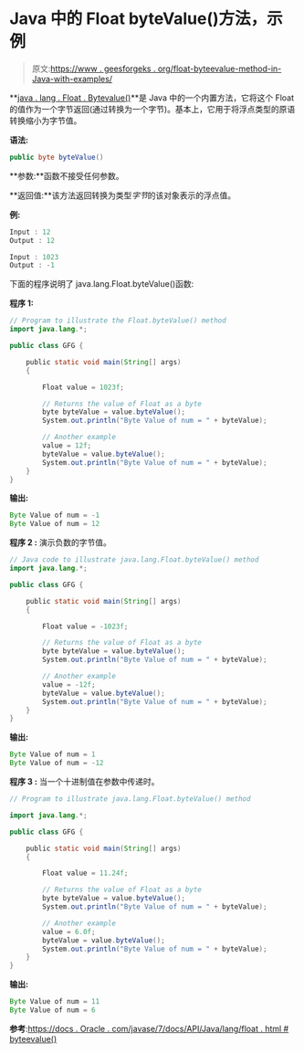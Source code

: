 # Java 中的 Float byteValue()方法，示例

> 原文:[https://www . geesforgeks . org/float-byteevalue-method-in-Java-with-examples/](https://www.geeksforgeeks.org/float-bytevalue-method-in-java-with-examples/)

**[java . lang . Float . Bytevalue()](https://www.geeksforgeeks.org/java-lang-float-class-in-java/)**是 Java 中的一个内置方法，它将这个 Float 的值作为一个字节返回(通过转换为一个字节)。基本上，它用于将浮点类型的原语转换缩小为字节值。

**语法:**

```java
public byte byteValue()

```

**参数:**函数不接受任何参数。

**返回值:**该方法返回转换为类型*字节*的该对象表示的浮点值。

**例:**

```java
Input : 12
Output : 12

Input : 1023
Output : -1

```

下面的程序说明了 java.lang.Float.byteValue()函数:

**程序 1:**

```java
// Program to illustrate the Float.byteValue() method
import java.lang.*;

public class GFG {

    public static void main(String[] args)
    {

        Float value = 1023f;

        // Returns the value of Float as a byte
        byte byteValue = value.byteValue();
        System.out.println("Byte Value of num = " + byteValue);

        // Another example
        value = 12f;
        byteValue = value.byteValue();
        System.out.println("Byte Value of num = " + byteValue);
    }
}
```

**输出:**

```java
Byte Value of num = -1
Byte Value of num = 12

```

**程序 2 :** 演示负数的字节值。

```java
// Java code to illustrate java.lang.Float.byteValue() method
import java.lang.*;

public class GFG {

    public static void main(String[] args)
    {

        Float value = -1023f;

        // Returns the value of Float as a byte
        byte byteValue = value.byteValue();
        System.out.println("Byte Value of num = " + byteValue);

        // Another example
        value = -12f;
        byteValue = value.byteValue();
        System.out.println("Byte Value of num = " + byteValue);
    }
}
```

**输出:**

```java
Byte Value of num = 1
Byte Value of num = -12

```

**程序 3 :** 当一个十进制值在参数中传递时。

```java
// Program to illustrate java.lang.Float.byteValue() method

import java.lang.*;

public class GFG {

    public static void main(String[] args)
    {

        Float value = 11.24f;

        // Returns the value of Float as a byte
        byte byteValue = value.byteValue();
        System.out.println("Byte Value of num = " + byteValue);

        // Another example
        value = 6.0f;
        byteValue = value.byteValue();
        System.out.println("Byte Value of num = " + byteValue);
    }
}
```

**输出:**

```java
Byte Value of num = 11
Byte Value of num = 6

```

**参考**:[https://docs . Oracle . com/javase/7/docs/API/Java/lang/float . html # byteevalue()](https://docs.oracle.com/javase/7/docs/api/java/lang/Float.html#byteValue())